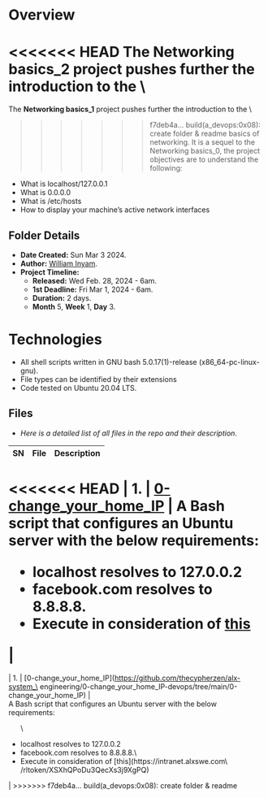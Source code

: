 # Overview #

<<<<<<< HEAD
The **Networking basics_2** project pushes further the introduction to the \
=======
The **Networking basics_1** project pushes further the introduction to the \
>>>>>>> f7deb4a... build(a_devops:0x08): create folder & readme
basics of networking. It is a sequel to the Networking basics_0,  the project \
objectives are to understand the following:
- What is localhost/127.0.0.1
- What is 0.0.0.0
- What is /etc/hosts
-  How to display your machine’s active network interfaces


## Folder Details ###
- **Date Created:** Sun Mar 3 2024.
- **Author:** [William Inyam](https.//github.com/thecypherzen).
- **Project Timeline:**
  - **Released:** Wed Feb. 28, 2024 - 6am.
  - **1st Deadline:** Fri Mar 1, 2024 - 6am.
  - **Duration:** 2 days.
  - **Month** 5, **Week** 1, **Day** 3.

# Technologies #
- All shell scripts written in GNU bash 5.0.17(1)-release (x86_64-pc-linux-gnu).
- File types can be identified by their extensions
- Code tested on Ubuntu 20.04 LTS.


## Files ###
- *Here is a detailed list of all files in the repo and their description*.

| SN | File | Description                                   |
|----|------|-----------------------------------------------|
<<<<<<< HEAD
| 1. | [0-change_your_home_IP](https://github.com/thecypherzen/alx-system_engineering/0-change_your_home_IP-devops/tree/main/0-change_your_home_IP) | A Bash script that configures an Ubuntu server with the below requirements:<ul><li>localhost resolves to 127.0.0.2</li><li>facebook.com resolves to 8.8.8.8.</li><li>Execute in consideration of [this](https://intranet.alxswe.com/rltoken/XSXhQPoDu3QecXs3j9XgPQ)</li></ul>|
=======
| 1. | [0-change_your_home_IP](https://github.com/thecypherzen/alx-system_\
engineering/0-change_your_home_IP-devops/tree/main/0-change_your_home_IP) | \
A Bash script that configures an Ubuntu server with the below requirements:<ul>\
<li>localhost resolves to 127.0.0.2</li><li>facebook.com resolves to 8.8.8.8.\
</li><li>Execute in consideration of [this](https://intranet.alxswe.com\
/rltoken/XSXhQPoDu3QecXs3j9XgPQ)</li></ul>|
>>>>>>> f7deb4a... build(a_devops:0x08): create folder & readme

